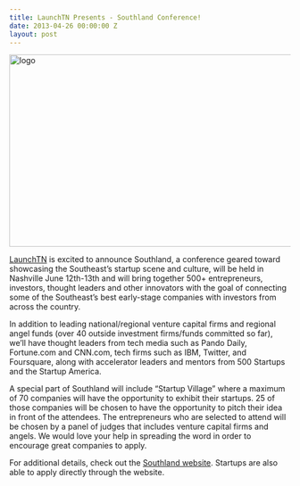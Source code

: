 ```yaml
---
title: LaunchTN Presents - Southland Conference!
date: 2013-04-26 00:00:00 Z
layout: post
---
```

 
<p><a href="http://launchtn.org/" target="_blank"><img alt="logo" height="345" src="http://awesomeinc.org/images/logo.png" width="590"/></a></p>
<p><a href="http://launchtn.org/" target="_blank">LaunchTN</a> is excited to announce Southland, a conference geared toward showcasing the Southeast&rsquo;s startup scene and culture, will be held in Nashville June 12th-13th and will bring together 500+ entrepreneurs, investors, thought leaders and other innovators with the goal of connecting some of the Southeast&rsquo;s best early-stage companies with investors from across the country.</p>
<p>In addition to leading national/regional venture capital firms and regional angel funds (over 40 outside investment firms/funds committed so far), we&rsquo;ll have thought leaders from tech media such as Pando Daily, Fortune.com and CNN.com, tech firms such as IBM, Twitter, and Foursquare, along with accelerator leaders and mentors from 500 Startups and the Startup America.</p>
<p>A special part of Southland will include &ldquo;Startup Village&rdquo; where a maximum of 70 companies will have the opportunity to exhibit their startups. 25 of those companies will be chosen to have the opportunity to pitch their idea in front of the attendees. The entrepreneurs who are selected to attend will be chosen by a panel of judges that includes venture capital firms and angels. We would love your help in spreading the word in order to encourage great companies to apply.</p>
<p>For additional details, check out the <a href="http://www.southlandse.com/" target="_blank">Southland website</a>. Startups are also able to apply directly through the website.</p>
